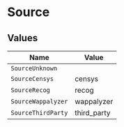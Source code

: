 # Source


## Values

| Name               | Value              |
| ------------------ | ------------------ |
| `SourceUnknown`    |                    |
| `SourceCensys`     | censys             |
| `SourceRecog`      | recog              |
| `SourceWappalyzer` | wappalyzer         |
| `SourceThirdParty` | third_party        |